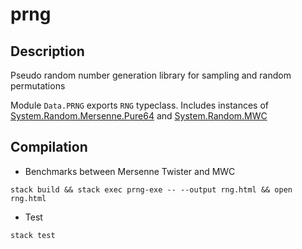 # prng

## Description
 Pseudo random number generation library for
 sampling and random permutations

 Module `Data.PRNG` exports `RNG` typeclass.
 Includes instances of [System.Random.Mersenne.Pure64](https://hackage.haskell.org/package/mersenne-random-pure64-0.2.2.0/docs/System-Random-Mersenne-Pure64.html)
 and 
 [System.Random.MWC](https://hackage.haskell.org/package/mwc-random-0.13.6.0/docs/System-Random-MWC.html)

## Compilation
- Benchmarks between Mersenne Twister and MWC

```
stack build && stack exec prng-exe -- --output rng.html && open rng.html
```

- Test

```
stack test
```





